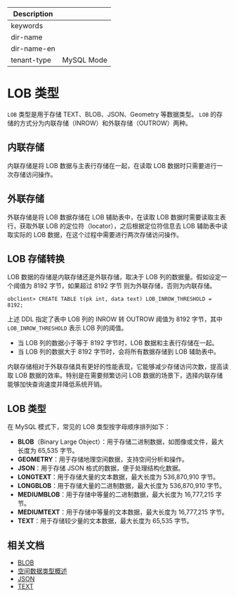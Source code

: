 | Description   |                 |
|---------------|-----------------|
| keywords      |                 |
| dir-name      |                 |
| dir-name-en   |                 |
| tenant-type   | MySQL Mode      |

# LOB 类型

`LOB` 类型是用于存储 TEXT、BLOB、JSON、Geometry 等数据类型。
`LOB` 的存储的方式分为内联存储（INROW）和外联存储（OUTROW）两种。

## 内联存储

内联存储是将 LOB 数据与主表行存储在一起，在读取 LOB 数据时只需要进行一次存储访问操作。

## 外联存储

外联存储是将 LOB 数据存储在 LOB 辅助表中，在读取 LOB 数据时需要读取主表行，获取外联 LOB 的定位符（locator），之后根据定位符信息去 LOB 辅助表中读取实际的 LOB 数据，在这个过程中需要进行两次存储访问操作。

## LOB 存储转换

LOB 数据的存储是内联存储还是外联存储，取决于 LOB 列的数据量。假如设定一个阈值为 8192 字节，如果超过 8192 字节 则为外联存储，否则为内联存储。

```shell
obclient> CREATE TABLE t(pk int, data text) LOB_INROW_THRESHOLD = 8192;
```

上述 DDL 指定了表中 LOB 列的 INROW 转 OUTROW 阈值为 8192 字节，其中 `LOB_INROW_THRESHOLD` 表示 LOB 列的阈值。

* 当 LOB 列的数据小于等于 8192 字节时，LOB 数据和主表行存储在一起。
* 当 LOB 列的数据大于 8192 字节时，会将所有数据存储到 LOB 辅助表中。

内联存储相对于外联存储具有更好的性能表现，它能够减少存储访问次数，提高读取 LOB 数据的效率。特别是在需要频繁访问 LOB 数据的场景下，选择内联存储能够加快查询速度并降低系统开销。

## LOB 类型

在 MySQL 模式下，常见的 LOB 类型按字母顺序排列如下：

- **BLOB**（Binary Large Object）：用于存储二进制数据，如图像或文件，最大长度为 65,535 字节。
- **GEOMETRY**：用于存储地理空间数据，支持空间分析和操作。
- **JSON**：用于存储 JSON 格式的数据，便于处理结构化数据。
- **LONGTEXT**：用于存储大量的文本数据，最大长度为 536,870,910 字节。
- **LONGBLOB**：用于存储大量的二进制数据，最大长度为 536,870,910 字节。
- **MEDIUMBLOB**：用于存储中等量的二进制数据，最大长度为 16,777,215 字节。
- **MEDIUMTEXT**：用于存储中等量的文本数据，最大长度为 16,777,215 字节。
- **TEXT**：用于存储较少量的文本数据，最大长度为 65,535 字节。

## 相关文档

- [BLOB](200.blob-type-of-mysql-mode.md)
- [空间数据类型概述](../900.spatial-data-type-of-mysql-mode/100.spatial-data-type-overview-of-mysql-mode.md)
- [JSON](../800.json-formatted-data-type-of-mysql-mode/100.json-formatted-data-types-of-mysql-mode.md)
- [TEXT](300.text-type-of-mysql-mode.md)
